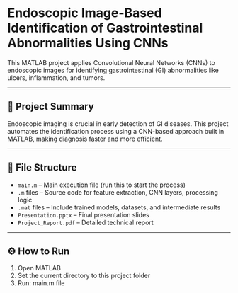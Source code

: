 # Endoscopic Image-Based Identification of Gastrointestinal Abnormalities Using CNNs

This MATLAB project applies Convolutional Neural Networks (CNNs) to endoscopic images for identifying gastrointestinal (GI) abnormalities like ulcers, inflammation, and tumors.

---

## 🧠 Project Summary

Endoscopic imaging is crucial in early detection of GI diseases. This project automates the identification process using a CNN-based approach built in MATLAB, making diagnosis faster and more efficient.

---

## 📁 File Structure

- `main.m` – Main execution file (run this to start the process)
- `.m` files – Source code for feature extraction, CNN layers, processing logic
- `.mat` files – Include trained models, datasets, and intermediate results
- `Presentation.pptx` – Final presentation slides
- `Project_Report.pdf` – Detailed technical report

---

## ⚙️ How to Run

1. Open MATLAB
2. Set the current directory to this project folder
3. Run: main.m file


